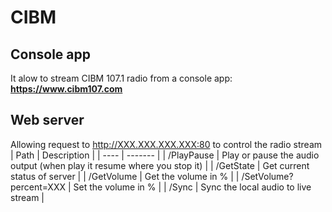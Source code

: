 # CIBM
## Console app
It alow to stream CIBM 107.1 radio from a console app:
**https://www.cibm107.com**

## Web server
Allowing request to http://XXX.XXX.XXX.XXX:80 to control the radio stream
| Path | Description |
| ---- | ------- |
| /PlayPause | Play or pause the audio output (when play it resume where you stop it) |
| /GetState | Get current status of server |
| /GetVolume | Get the volume in % |
| /SetVolume?percent=XXX | Set the volume in % |
| /Sync | Sync the local audio to live stream |
